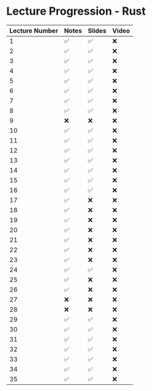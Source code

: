 # Lecture Progression - Rust

|Lecture Number| Notes | Slides | Video |
|---|---|---|---|
|  1| ✅ | ✅ | ❌ | 
|  2| ✅ | ✅ | ❌ | 
|  3| ✅ | ✅ | ❌ |
|  4| ✅ | ✅ | ❌ |
|  5| ✅ | ✅ | ❌ |
|  6| ✅ | ✅ | ❌ |
|  7| ✅ | ✅ | ❌ |
|  8| ✅ | ✅ | ❌ |
|  9| ❌ | ❌ | ❌ |
| 10| ✅ | ✅ | ❌ |
| 11| ✅ | ✅ | ❌ |
| 12| ✅ | ✅ | ❌ |
| 13| ✅ | ✅ | ❌ |
| 14| ✅ | ✅ | ❌ |
| 15| ✅ | ✅ | ❌ |
| 16| ✅ | ✅ | ❌ |
| 17| ✅ | ❌ | ❌ |
| 18| ✅ | ❌ | ❌ |
| 19| ✅ | ❌ | ❌ |
| 20| ✅ | ❌ | ❌ |
| 21| ✅ | ❌ | ❌ |
| 22| ✅ | ❌ | ❌ |
| 23| ✅ | ❌ | ❌ |
| 24| ✅ | ✅ | ❌ |
| 25| ✅ | ❌ | ❌ |
| 26| ✅ | ❌ | ❌ |
| 27| ❌ | ❌ | ❌ |
| 28| ❌ | ❌ | ❌ |
| 29| ✅ | ✅ | ❌ |
| 30| ✅ | ✅ | ❌ |
| 31| ✅ | ✅ | ❌ |
| 32| ✅ | ✅ | ❌ |
| 33| ✅ | ✅ | ❌ |
| 34| ✅ | ✅ | ❌ |
| 35| ✅ | ✅ | ❌ |

